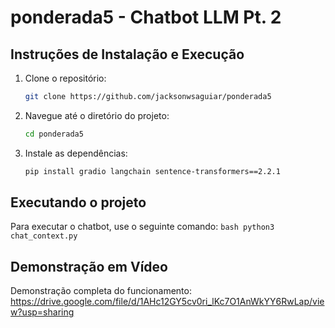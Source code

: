 # ponderada5 - Chatbot LLM Pt. 2

## Instruções de Instalação e Execução

1. Clone o repositório:
    ```bash
    git clone https://github.com/jacksonwsaguiar/ponderada5
    ```

2. Navegue até o diretório do projeto:
    ```bash
    cd ponderada5
    ```

3. Instale as dependências:
    ```bash
    pip install gradio langchain sentence-transformers==2.2.1
    ```
    
## Executando o projeto

Para executar o chatbot, use o seguinte comando:
    ```bash
    python3 chat_context.py
    ```

## Demonstração em Vídeo

Demonstração completa do funcionamento:
https://drive.google.com/file/d/1AHc12GY5cv0ri_lKc7O1AnWkYY6RwLap/view?usp=sharing

